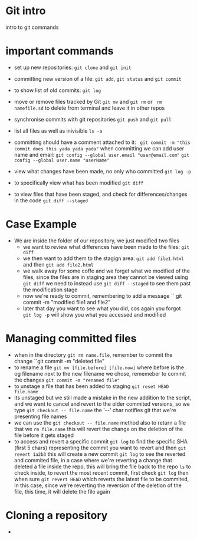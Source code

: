 # Git intro
intro to git commands 

# important commands
- set up new repositories:
`` git clone `` and `` git init ``  
- committing new version of a file:
`` git add ``, `` git status `` and `` git commit ``
- to show list of old commits:
`` git log ``
- move or remove files tracked by Git
`` git mv `` and `` git rm `` or `` rm namefile.sd`` to delete from terminal and leave it in other repos
- synchronise commits with git repositories
`` git push `` and `` git pull ``
- list all files as well as inivisible
`` ls -a ``
- committing should have a comment attached to it:
`` git commit -m "this commit does this yada yada yada"``
when committing we can add user name and email:
`` git config --global user.email "user@email.com" ``
`` git config --global user.name "userName" ``

- view what changes have been made, no only who committed
`` git log -p `` 
- to specifically view what has been modified 
`` git diff ``
- to view files that have been staged, and check for differences/changes in the code
`` git diff --staged ``


# Case Example #
- We are inside the folder of our repository, we just modified two files
  - we want to review what differences have been made to the files: `` git diff ``
  - we then want to add them to the stagign area: ``git add file1.html`` and then ``git add file2.html ``
  - we walk away for some coffe and we forget what we modified of the files, since the files are in staging area they cannot be viewed using `` git diff `` we need to instead use `` git diff --staged `` to see them past the modification stage
  - now we're ready to commit, remembering to add a message `` git commit -m "modified file1 and file2"
  - later that day you want to see what you did, cos again you forgot `` git log -p`` will show you what you accessed and modified


# Managing committed files #

- when in the directory `` git rm name.file ``, remember to commit the change ``git commit -m "deleted file" 
- to rename a file `` git mv [file.before] [file.now] `` where before is the og filename next to the new filename we chose, rememeber to commit the changes `` git commit -m "renamed file" ``
- to unstage a file that has been added to staging `` git reset HEAD file.name `` 
- its unstaged but we still made a mistake in the new addition to the script, and we want to cancel and revert to the older commited versions, so we type `` git checkout -- file.name `` the '--' char notifies git that we're presenting file names
- we can use the `` git checkout -- file.name `` method also to return a file that we `` rm file.name `` this will revert the change on the deletion of the file before it gets staged
- to access and revert a specific commit `` git log `` to find the specific SHA (first 5 chars) representing the commit you want to revert and then `` git revert 1a2b3 `` this will create a new commit `` git log `` to see the reverted and commited file, in a case where we're reverting a change that deleted a file inside the repo, this will bring the file back to the repo `` ls `` to check inside, to revert the most recent commit, first check `` git log `` then when sure `` git revert HEAD `` which reverts the latest file to be commited, in this case, since we're reverting the reversion of the deletion of the file, this time, it will delete the file again

# Cloning a repository #

- 
